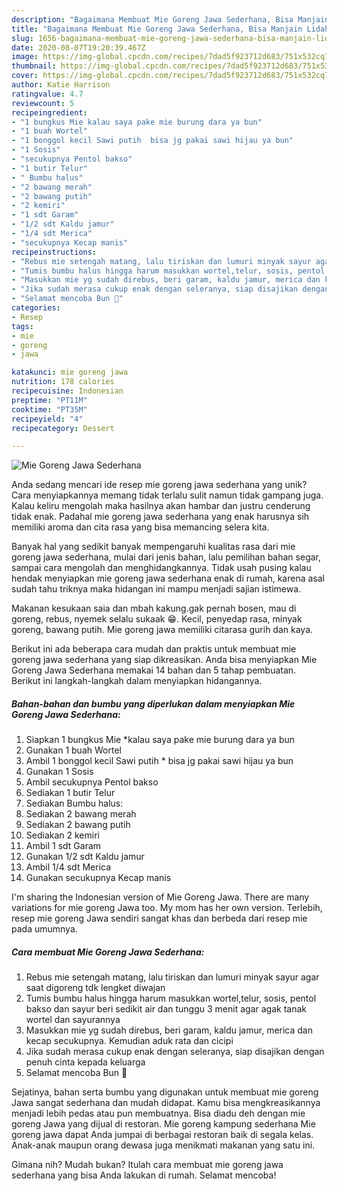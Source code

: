 ```yaml
---
description: "Bagaimana Membuat Mie Goreng Jawa Sederhana, Bisa Manjain Lidah"
title: "Bagaimana Membuat Mie Goreng Jawa Sederhana, Bisa Manjain Lidah"
slug: 1656-bagaimana-membuat-mie-goreng-jawa-sederhana-bisa-manjain-lidah
date: 2020-08-07T19:20:39.467Z
image: https://img-global.cpcdn.com/recipes/7dad5f923712d683/751x532cq70/mie-goreng-jawa-sederhana-foto-resep-utama.jpg
thumbnail: https://img-global.cpcdn.com/recipes/7dad5f923712d683/751x532cq70/mie-goreng-jawa-sederhana-foto-resep-utama.jpg
cover: https://img-global.cpcdn.com/recipes/7dad5f923712d683/751x532cq70/mie-goreng-jawa-sederhana-foto-resep-utama.jpg
author: Katie Harrison
ratingvalue: 4.7
reviewcount: 5
recipeingredient:
- "1 bungkus Mie kalau saya pake mie burung dara ya bun"
- "1 buah Wortel"
- "1 bonggol kecil Sawi putih  bisa jg pakai sawi hijau ya bun"
- "1 Sosis"
- "secukupnya Pentol bakso"
- "1 butir Telur"
- " Bumbu halus"
- "2 bawang merah"
- "2 bawang putih"
- "2 kemiri"
- "1 sdt Garam"
- "1/2 sdt Kaldu jamur"
- "1/4 sdt Merica"
- "secukupnya Kecap manis"
recipeinstructions:
- "Rebus mie setengah matang, lalu tiriskan dan lumuri minyak sayur agar saat digoreng tdk lengket diwajan"
- "Tumis bumbu halus hingga harum masukkan wortel,telur, sosis, pentol bakso dan sayur beri sedikit air dan tunggu 3 menit agar agak tanak wortel dan sayurannya"
- "Masukkan mie yg sudah direbus, beri garam, kaldu jamur, merica dan kecap secukupnya. Kemudian aduk rata dan cicipi"
- "Jika sudah merasa cukup enak dengan seleranya, siap disajikan dengan penuh cinta kepada keluarga"
- "Selamat mencoba Bun 🧡"
categories:
- Resep
tags:
- mie
- goreng
- jawa

katakunci: mie goreng jawa 
nutrition: 178 calories
recipecuisine: Indonesian
preptime: "PT11M"
cooktime: "PT35M"
recipeyield: "4"
recipecategory: Dessert

---
```



![Mie Goreng Jawa Sederhana](https://img-global.cpcdn.com/recipes/7dad5f923712d683/751x532cq70/mie-goreng-jawa-sederhana-foto-resep-utama.jpg)

Anda sedang mencari ide resep mie goreng jawa sederhana yang unik? Cara menyiapkannya memang tidak terlalu sulit namun tidak gampang juga. Kalau keliru mengolah maka hasilnya akan hambar dan justru cenderung tidak enak. Padahal mie goreng jawa sederhana yang enak harusnya sih memiliki aroma dan cita rasa yang bisa memancing selera kita.

Banyak hal yang sedikit banyak mempengaruhi kualitas rasa dari mie goreng jawa sederhana, mulai dari jenis bahan, lalu pemilihan bahan segar, sampai cara mengolah dan menghidangkannya. Tidak usah pusing kalau hendak menyiapkan mie goreng jawa sederhana enak di rumah, karena asal sudah tahu triknya maka hidangan ini mampu menjadi sajian istimewa.

Makanan kesukaan saia dan mbah kakung.gak pernah bosen, mau di goreng, rebus, nyemek selalu sukaak 😁. Kecil, penyedap rasa, minyak goreng, bawang putih. Mie goreng jawa memiliki citarasa gurih dan kaya.


Berikut ini ada beberapa cara mudah dan praktis untuk membuat mie goreng jawa sederhana yang siap dikreasikan. Anda bisa menyiapkan Mie Goreng Jawa Sederhana memakai 14 bahan dan 5 tahap pembuatan. Berikut ini langkah-langkah dalam menyiapkan hidangannya.

<!--inarticleads1-->

##### Bahan-bahan dan bumbu yang diperlukan dalam menyiapkan Mie Goreng Jawa Sederhana:

1. Siapkan 1 bungkus Mie *kalau saya pake mie burung dara ya bun
1. Gunakan 1 buah Wortel
1. Ambil 1 bonggol kecil Sawi putih * bisa jg pakai sawi hijau ya bun
1. Gunakan 1 Sosis
1. Ambil secukupnya Pentol bakso
1. Sediakan 1 butir Telur
1. Sediakan  Bumbu halus:
1. Sediakan 2 bawang merah
1. Sediakan 2 bawang putih
1. Sediakan 2 kemiri
1. Ambil 1 sdt Garam
1. Gunakan 1/2 sdt Kaldu jamur
1. Ambil 1/4 sdt Merica
1. Gunakan secukupnya Kecap manis


I&#39;m sharing the Indonesian version of Mie Goreng Jawa. There are many variations for mie goreng Jawa too. My mom has her own version. Terlebih, resep mie goreng Jawa sendiri sangat khas dan berbeda dari resep mie pada umumnya. 

<!--inarticleads2-->

##### Cara membuat Mie Goreng Jawa Sederhana:

1. Rebus mie setengah matang, lalu tiriskan dan lumuri minyak sayur agar saat digoreng tdk lengket diwajan
1. Tumis bumbu halus hingga harum masukkan wortel,telur, sosis, pentol bakso dan sayur beri sedikit air dan tunggu 3 menit agar agak tanak wortel dan sayurannya
1. Masukkan mie yg sudah direbus, beri garam, kaldu jamur, merica dan kecap secukupnya. Kemudian aduk rata dan cicipi
1. Jika sudah merasa cukup enak dengan seleranya, siap disajikan dengan penuh cinta kepada keluarga
1. Selamat mencoba Bun 🧡


Sejatinya, bahan serta bumbu yang digunakan untuk membuat mie goreng Jawa sangat sederhana dan mudah didapat. Kamu bisa mengkreasikannya menjadi lebih pedas atau pun membuatnya. Bisa diadu deh dengan mie goreng Jawa yang dijual di restoran. Mie goreng kampung sederhana Mie goreng jawa dapat Anda jumpai di berbagai restoran baik di segala kelas. Anak-anak maupun orang dewasa juga menikmati makanan yang satu ini. 

Gimana nih? Mudah bukan? Itulah cara membuat mie goreng jawa sederhana yang bisa Anda lakukan di rumah. Selamat mencoba!
